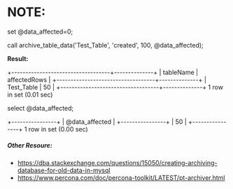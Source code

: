 NOTE:
=====

set @data_affected=0;

call archive_table_data('Test_Table', 'created', 100, @data_affected);


**Result:**

+-----------------------------------+--------------+
| tableName                         | affectedRows |
+-----------------------------------+--------------+
| Test_Table			    |           50 |
+-----------------------------------+--------------+
1 row in set (0.01 sec)


select @data_affected;

+----------------+
| @data_affected |
+----------------+
|             50 |
+----------------+
1 row in set (0.00 sec)


##### Other Resoure:

- https://dba.stackexchange.com/questions/15050/creating-archiving-database-for-old-data-in-mysql
- https://www.percona.com/doc/percona-toolkit/LATEST/pt-archiver.html




